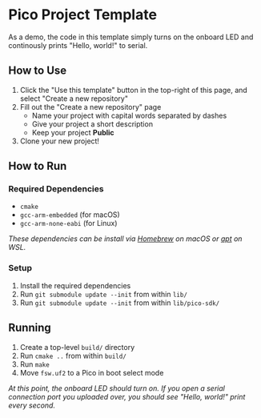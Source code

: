 # Pico Project Template
As a demo, the code in this template simply turns on the onboard LED and continously prints "Hello, world!" to serial.

## How to Use

1. Click the "Use this template" button in the top-right of this page, and select "Create a new repository"
2. Fill out the "Create a new repository" page
    * Name your project with capital words separated by dashes
    * Give your project a short description
    * Keep your project **Public**
3. Clone your new project!

## How to Run

### Required Dependencies
* ```cmake```
* ```gcc-arm-embedded``` (for macOS)
* ```gcc-arm-none-eabi``` (for Linux)

_These dependencies can be install via [Homebrew](https://brew.sh/) on macOS or [apt](https://ubuntu.com/server/docs/package-management) on WSL._

### Setup
1. Install the required dependencies
2. Run ```git submodule update --init``` from within ```lib/```
3. Run ```git submodule update --init``` from within ```lib/pico-sdk/```

## Running
1. Create a top-level ```build/``` directory
2. Run ```cmake ..``` from within ```build/```
3. Run ```make```
4. Move ```fsw.uf2``` to a Pico in boot select mode

_At this point, the onboard LED should turn on. If you open a serial connection port you uploaded over, you should see "Hello, world!" print every second._
